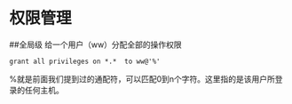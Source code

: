 权限管理
=========
##全局级
给一个用户（ww）分配全部的操作权限
```mysql
grant all privileges on *.*  to ww@'%'
```
%就是前面我们提到过的通配符，可以匹配0到n个字符。这里指的是该用户所登录的任何主机。

